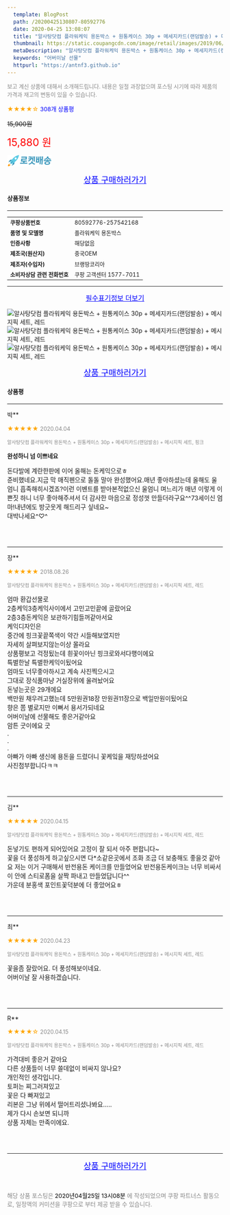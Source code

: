 ```yaml
---
  template: BlogPost
  path: /20200425130807-80592776
  date: 2020-04-25 13:08:07
  title: "알사탕닷컴 플라워케익 용돈박스 + 원통케이스 30p + 메세지카드(랜덤발송) + 메시지픽 세트, 레드"
  thumbnail: https://static.coupangcdn.com/image/retail/images/2019/06/13/15/0/86fdb12e-66fb-4fb5-b831-a3d69495981f.jpg
  metaDescription: "알사탕닷컴 플라워케익 용돈박스 + 원통케이스 30p + 메세지카드(랜덤발송) + 메시지픽 세트, 레드,어버이날 선물"
  keywords: "어버이날 선물"
  httpurl: "https://antnf3.github.io"
---
```

  
<span style="color: #888;font-size:0.8rem">보고 계신 상품에 대해서 소개해드립니다.
내용은 일절 과장없으며 포스팅 시기에 따라 제품의 가격과 재고의 변동이 있을 수 있습니다.</span>
  
<span style="color: orange;">★★★★☆</span> <span style="color: blue;font-size: 0.85rem;">308개 상품평</span>

<span style="font-size: 0.9rem"></span> <span style="font-size: 0.9rem">~~15,900원~~</span>

<span style="color: red;font-size: 1.5rem;">15,880 원</span>

![로켓배송](/assets/rocket_logo.png)

<p align="center"><a href="http://me2.do/5MPaKBk4" style="font-size: 1.2rem; color: blue;">상품 구매하러가기</a></p>

#### 상품정보

---

|                  |                       |
| ---------------- | --------------------- |
| **<span style="font-size:0.8rem;">쿠팡상품번호</span>** | <span style="font-size:0.8rem;">80592776-257542168</span> |
| **<span style="font-size:0.8rem;">품명 및 모델명</span>**    | <span style="font-size:0.8rem;">플라워케익 용돈박스</span>        |
| **<span style="font-size:0.8rem;">인증사항</span>**    | <span style="font-size:0.8rem;">해당없음</span>        |
| **<span style="font-size:0.8rem;">제조국(원산지)</span>**    | <span style="font-size:0.8rem;">중국OEM</span>        |
| **<span style="font-size:0.8rem;">제조자(수입자)</span>**    | <span style="font-size:0.8rem;">브랭땅코리아</span>        |
| **<span style="font-size:0.8rem;">소비자상담 관련 전화번호</span>**    | <span style="font-size:0.8rem;">쿠팡 고객센터 1577-7011		</span>        |

---

<p align="center"><a href="http://me2.do/5MPaKBk4" style="font-size: 1rem; color: blue;">필수표기정보 더보기</a></p>

![알사탕닷컴 플라워케익 용돈박스 + 원통케이스 30p + 메세지카드(랜덤발송) + 메시지픽 세트, 레드](http://thumbnail9.coupangcdn.com/thumbnails/remote/q89/image/retail/images/2019/06/13/17/8/3b37af1d-61c4-449a-b18f-8ca5faa80a4d.jpg)
![알사탕닷컴 플라워케익 용돈박스 + 원통케이스 30p + 메세지카드(랜덤발송) + 메시지픽 세트, 레드](http://thumbnail6.coupangcdn.com/thumbnails/remote/q89/image/retail/images/2019/06/13/17/2/71688be5-2c80-4959-ae63-a3792664905d.jpg)
![알사탕닷컴 플라워케익 용돈박스 + 원통케이스 30p + 메세지카드(랜덤발송) + 메시지픽 세트, 레드](http://thumbnail10.coupangcdn.com/thumbnails/remote/q89/image/retail/images/2019/06/13/17/9/ab30be69-1824-4826-b608-1525f56102dc.jpg)

<p align="center"><a href="http://me2.do/5MPaKBk4" style="font-size: 1.2rem; color: blue;">상품 구매하러가기</a></p>

#### 상품평
  
---
  
박**
    
<span style="color: orange;">★★★★★</span> <span style="font-size:0.8rem;color: #888;">2020.04.04</span>
    
<span style="color: #888;font-size:0.7rem">알사탕닷컴 플라워케익 용돈박스 + 원통케이스 30p + 메세지카드(랜덤발송) + 메시지픽 세트, 핑크</span>
    
<span style="font-size:0.85rem">**완성하니 넘 이쁘네요**</span>
    
<span style="font-size: 0.9rem;">돈다발에 계란한판에 이어 올해는 돈케익으로ㅎ<br/>준비했네요.지금 막 매직펜으로 돌돌 말아 완성했어요.매년 좋아하셨는데 올해도 울엄니 흡족해히시겠죠?이런 이벤트를 받아본적없으신 울엄니 며느리가 매년  이렇게 이쁜짓 하니 너무 좋아해주셔서 더 감사한 마음으로 정성껏 만들더라구요^^73세이신 엄마!내년에도 방긋웃게 해드리구 싶네요~<br/>대박나세요^♡^</span>
    
<br>
<br>

---
  
장**
    
<span style="color: orange;">★★★★★</span> <span style="font-size:0.8rem;color: #888;">2018.08.26</span>
    
<span style="color: #888;font-size:0.7rem">알사탕닷컴 플라워케익 용돈박스 + 원통케이스 30p + 메세지카드(랜덤발송) + 메시지픽 세트, 레드</span>
    

    
<span style="font-size: 0.9rem;">엄마 환갑선물로 <br/>2층케익3층케익사이에서 고민고민끝에 골랐어요<br/>2층3층돈케익은 보관하기힘들꺼같아서요<br/>케익디자인은<br/>중간에 핑크꽃끝쪽색이 약간 시들해보였지만 <br/>자세히 살펴보지않는이상 몰라요<br/>상품평보고 걱정됬는데 흰꽃이아닌 핑크로와서다행이에요<br/>특별한날 특별한케익이됬어요 <br/>엄마도 너무좋아하시고 계속 사진찍으시고 <br/>그대로 장식품마냥 거실장위에 올려놨어요<br/>돈넣는곳은 29개에요<br/>백만원 채우려고했는데 5만원권18장 만원권11장으로 백일만원이됬어요<br/>향은 쫌 별로지만 이뻐서 용서가되네요<br/>어버이날에 선물해도 좋은거같아요<br/>암튼 굿이에요 굿<br/>.<br/>.<br/>.<br/>아빠가 아빠 생신에 용돈을 드렸더니 꽃케잌을 재탕하셨어요<br/>사진첨부합니다ㅋㅋ</span>
    
<br>
<br>

---
  
김**
    
<span style="color: orange;">★★★★★</span> <span style="font-size:0.8rem;color: #888;">2020.04.15</span>
    
<span style="color: #888;font-size:0.7rem">알사탕닷컴 플라워케익 용돈박스 + 원통케이스 30p + 메세지카드(랜덤발송) + 메시지픽 세트, 레드</span>
    

    
<span style="font-size: 0.9rem;">돈넣기도 편하게 되어있어요 고정이 잘 되서 아주 편합니다~<br/>꽃을 더 풍성하게 하고싶으시면 다*소같은곳에서 조화 조금 더 보충해도 좋을것 같아요 저는 이거 구매해서 반전용돈 케이크를 만들었어요 반전용돈케이크는 너무 비싸서 이 안에 스티로폼을 살짝 파내고 만들었답니다^^<br/>가운데 분홍색 포인트꽃덕분에 더 좋았어요ㅎ</span>
    
<br>
<br>

---
  
최**
    
<span style="color: orange;">★★★★★</span> <span style="font-size:0.8rem;color: #888;">2020.04.23</span>
    
<span style="color: #888;font-size:0.7rem">알사탕닷컴 플라워케익 용돈박스 + 원통케이스 30p + 메세지카드(랜덤발송) + 메시지픽 세트, 레드</span>
    

    
<span style="font-size: 0.9rem;">꽃을좀 잘랐어요. 더 풍성해보이네요.<br/>어버이날 잘 사용하겠습니다.</span>
    
<br>
<br>

---
  
R**
    
<span style="color: orange;">★★★★☆</span> <span style="font-size:0.8rem;color: #888;">2020.04.15</span>
    
<span style="color: #888;font-size:0.7rem">알사탕닷컴 플라워케익 용돈박스 + 원통케이스 30p + 메세지카드(랜덤발송) + 메시지픽 세트, 레드</span>
    

    
<span style="font-size: 0.9rem;">가격대비 좋은거 같아요<br/>다른 상품들이 너무 쓸데없이 비싸지 않나요?<br/>개인적인 생각입니다.<br/>토퍼는 찌그러져있고<br/>꽃은 다 빠져있고<br/>리본은 그냥 위에서 떨어트리셨나봐요.....<br/>제가 다시 손보면 되니까 <br/>상품 자체는 만족이에요.</span>
    
<br>
<br>


  
---
  
<p align="center"><a href="http://me2.do/5MPaKBk4" style="font-size: 1.2rem; color: blue;">상품 구매하러가기</a></p>
  
<br>
  
<span style="font-size: 0.85rem; color: #888;">해당 상품 포스팅은 <span style="color: #000;"> 2020년04월25일 13시08분 </span> 에 작성되었으며 쿠팡 파트너스 활동으로, 일정액의 커미션을 쿠팡으로 부터 제공 받을 수 있습니다.</span>